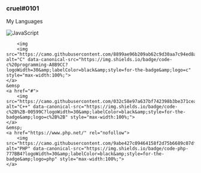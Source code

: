 

### cruel#0101



My Languages



<div align="left">
		<img src="https://camo.githubusercontent.com/8381d28de2469b86f8c476ba3e0faff044654f691bb407223e8fb320027a13bf/68747470733a2f2f696d672e736869656c64732e696f2f62616467652f636f64652d6a6176617363726970742d4637444631453f6c6f676f3d6a617661736372697074266c6f676f57696474683d3330266c6162656c436f6c6f723d626c61636b267374796c653d666f722d7468652d6261646765" alt="JavaScript" data-canonical-src="https://img.shields.io/badge/code-javascript-F7DF1E?logo=javascript&amp;logoWidth=30&amp;labelColor=black&amp;style=for-the-badge" style="max-width:100%;">
	</a>
	
		<img 
		<img src="https://camo.githubusercontent.com/8899ae96b209ab62c9d30aa7c94ed8ab0454ca933f7da86a9c66d60120f9f3c4/68747470733a2f2f696d672e736869656c64732e696f2f62616467652f636f64652d6325323070726f6772616d6d696e672d4138423943433f6c6f676f57696474683d3330266c6162656c436f6c6f723d626c61636b267374796c653d666f722d7468652d6261646765266c6f676f3d63" alt="C" data-canonical-src="https://img.shields.io/badge/code-c%20programming-A8B9CC?logoWidth=30&amp;labelColor=black&amp;style=for-the-badge&amp;logo=c" style="max-width:100%;">
	</a>
	&emsp
	<a href="#">
		<img src="https://camo.githubusercontent.com/032c58e97a637bf742398b3be371cea8bd1ae5fcbb5e37a7ad01600529b93440/68747470733a2f2f696d672e736869656c64732e696f2f62616467652f636f64652d632532422532422d3030353939433f6c6f676f57696474683d3330266c6162656c436f6c6f723d626c61636b267374796c653d666f722d7468652d6261646765266c6f676f3d63253242253242" alt="C++" data-canonical-src="https://img.shields.io/badge/code-c%2B%2B-00599C?logoWidth=30&amp;labelColor=black&amp;style=for-the-badge&amp;logo=c%2B%2B" style="max-width:100%;">
	</a>
	&emsp;
	<a href="https://www.php.net/" rel="nofollow">
		<img src="https://camo.githubusercontent.com/9abe427c09464158f2d75b6689c07df0d0af182d1d7d4effd18913acfae93324/68747470733a2f2f696d672e736869656c64732e696f2f62616467652f636f64652d7068702d3737374242343f6c6f676f57696474683d3330266c6162656c436f6c6f723d626c61636b267374796c653d666f722d7468652d6261646765266c6f676f3d706870" alt="PHP" data-canonical-src="https://img.shields.io/badge/code-php-777BB4?logoWidth=30&amp;labelColor=black&amp;style=for-the-badge&amp;logo=php" style="max-width:100%;">
	</a>
</div>
